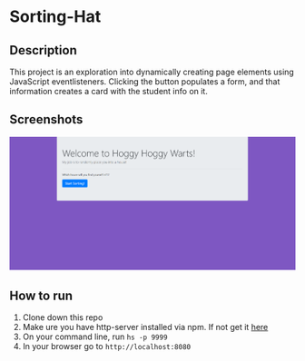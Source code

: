 # Sorting-Hat

## Description
This project is an exploration into dynamically creating page elements using JavaScript eventlisteners. Clicking the button populates a form, and that information creates a card with the student info on it.

## Screenshots
![Main Screen](./screenshots/main-view.png)

## How to run
1. Clone down this repo
1. Make ure you have http-server installed via npm. If not get it [here](https://www.npmjs.com/package/http-server)
1. On your command line, run `hs -p 9999`
1. In your browser go to `http://localhost:8080`
